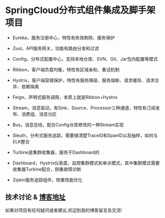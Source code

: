 # SpringCloud分布式组件集成及脚手架项目
* Eureka，服务注册中心，特性有失效剔除、服务保护

* Zuul，API服务网关，功能有路由分发和过滤

* Config，分布式配置中心，支持本地仓库、SVN、Git、Jar包内配置等模式

* Ribbon，客户端负载均衡，特性有区域亲和、重试机制

* Hystrix，客户端容错保护，特性有服务降级、服务熔断、请求缓存、请求合并、依赖隔离

* Feign，声明式服务调用，本质上就是Ribbon+Hystrix

* Stream，消息驱动，有Sink、Source、Processor三种通道，特性有订阅发布、消费组、消息分区

* Bus，消息总线，配合Config仓库修改的一种Stream实现

* Sleuth，分布式服务追踪，需要搞清楚TraceID和SpanID以及抽样，如何与ELK整合

* Turbine是集群收集器，服务于Dashboard的

* Dashboard，Hystrix仪表盘，监控集群模式和单点模式，其中集群模式需要收集器Turbine配合，侧重故障诊断

* Zipkin服务追踪组件，侧重性能优化

## 技术讨论 & [博客地址](https://www.jacknolfskin.top/)
如果对项目有任何疑问或者建议,欢迎到我的博客留言及交流!